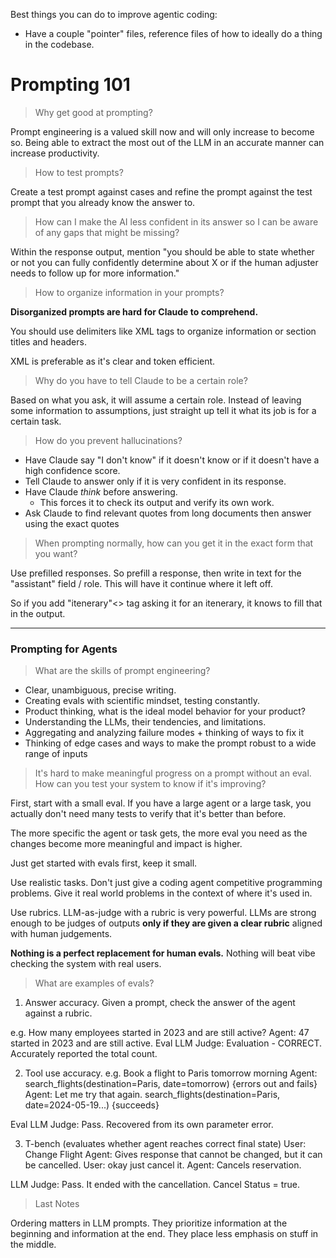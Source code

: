 
Best things you can do to improve agentic coding:
- Have a couple "pointer" files, reference files of how to ideally do a thing in the codebase.


# Prompting 101

> Why get good at prompting? 

Prompt engineering is a valued skill now and will only increase to become so. Being able to extract the most out of the LLM in an accurate manner can increase productivity.

> How to test prompts?

Create a test prompt against cases and refine the prompt against the test prompt that you already know the answer to.

> How can I make the AI less confident in its answer so I can be aware of any gaps that might be missing?

Within the response output, mention "you should be able to state whether or not you can fully confidently determine about X or if the human adjuster needs to follow up for more information."

> How to organize information in your prompts?

**Disorganized prompts are hard for Claude to comprehend.**

You should use delimiters like XML tags to organize information or section titles and headers.

XML is preferable as it's clear and token efficient.

> Why do you have to tell Claude to be a certain role?

Based on what you ask, it will assume a certain role. Instead of leaving some information to assumptions, just straight up tell it what its job is for a certain task.

> How do you prevent hallucinations?

- Have Claude say "I don't know" if it doesn't know or if it doesn't have a high confidence score.
- Tell Claude to answer only if it is very confident in its response.
- Have Claude *think* before answering.
	- This forces it to check its output and verify its own work.
- Ask Claude to find relevant quotes from long documents then answer using the exact quotes

> When prompting normally, how can you get it in the exact form that you want?

Use prefilled responses. 
So prefill a response, then write in text for the "assistant" field / role. This will have it continue where it left off.

So if you add "itenerary"<> tag asking it for an itenerary, it knows to fill that in the output.

---

### Prompting for Agents

> What are the skills of prompt engineering?

- Clear, unambiguous, precise writing.
- Creating evals with scientific mindset, testing constantly.
- Product thinking, what is the ideal model behavior for your product?
- Understanding the LLMs, their tendencies, and limitations.
- Aggregating and analyzing failure modes + thinking of ways to fix it 
- Thinking of edge cases and ways to make the prompt robust to a wide range of inputs


> It's hard to make meaningful progress on a prompt without an eval. How can you test your system to know if it's improving?

First, start with a small eval. If you have a large agent or a large task, you actually don't need many tests to verify that it's better than before.

The more specific the agent or task gets, the more eval you need as the changes become more meaningful and impact is higher.

Just get started with evals first, keep it small. 

Use realistic tasks. Don't just give a coding agent competitive programming problems. Give it real world problems in the context of where it's used in.

Use rubrics. LLM-as-judge with a rubric is very powerful. LLMs are strong enough to be judges of outputs **only if they are given a clear rubric** aligned with human judgements.

**Nothing is a perfect replacement for human evals.** Nothing will beat vibe checking the system with real users.

> What are examples of evals?

1. Answer accuracy.
Given a prompt, check the answer of the agent against a rubric.

e.g. How many employees started in 2023 and are still active?
Agent: 47 started in 2023 and are still active.
Eval LLM Judge: Evaluation - CORRECT. Accurately reported the total count.

2. Tool use accuracy.
e.g. Book a flight to Paris tomorrow morning
Agent: search_flights(destination=Paris, date=tomorrow)
{errors out and fails}
Agent: Let me try that again. search_flights(destination=Paris, date=2024-05-19...)
{succeeds}

Eval LLM Judge: Pass. Recovered from its own parameter error.

3. T-bench (evaluates whether agent reaches correct final state)
User: Change Flight
Agent: Gives response that cannot be changed, but it can be cancelled. 
User: okay just cancel it.
Agent: Cancels reservation.

LLM Judge: Pass. It ended with the cancellation. Cancel Status = true.

> Last Notes

Ordering matters in LLM prompts. They prioritize information at the beginning and information at the end. They place less emphasis on stuff in the middle.


